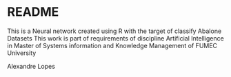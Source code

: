 # README #

This is a Neural network created using R with the target of classify Abalone Datasets
This work is part of requirements of discipline Artificial Intelligence in Master of Systems information and Knowledge Management of FUMEC University

Alexandre Lopes
